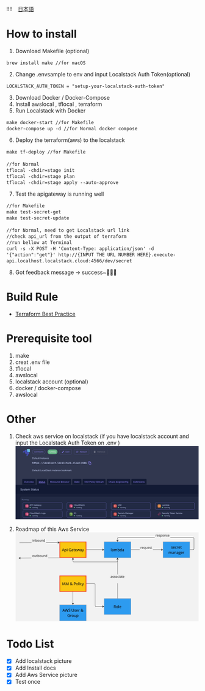 !!!!　[日本語](./docs/README-JP.md)

# How to install
1. Download Makefile (optional)
```
brew install make //for macOS
```
2. Change .envsample to env and input Localstack Auth Token(optional)
```
LOCALSTACK_AUTH_TOKEN = "setup-your-localstack-auth-token"
```
3. Download Docker / Docker-Compose
4. Install awslocal , tflocal , terraform
5. Run Localstack with Docker
```
make docker-start //for Makefile
docker-compose up -d //for Normal docker compose
```
6. Deploy the terraform(aws) to the localstack
```
make tf-deploy //for Makefile

//for Normal
tflocal -chdir=stage init
tflocal -chdir=stage plan
tflocal -chdir=stage apply --auto-approve
```
7. Test the apigateway is running well
```
//for Makefile
make test-secret-get
make test-secret-update

//for Normal, need to get Localstack url link
//check api_url from the output of terraform
//run bellow at Terminal
curl -s -X POST -H 'Content-Type: application/json' -d '{"action":"get"}' http://{INPUT THE URL NUMBER HERE}.execute-api.localhost.localstack.cloud:4566/dev/secret
```

8. Got feedback message -> success~:tada::tada::tada:

# Build Rule
-  [Terraform Best Practice](https://www.terraform-best-practices.com/)

# Prerequisite tool
1. make
2. creat .env file
3. tflocal
4. awslocal
5. localstack account (optional)
6. docker / docker-compose
7. awslocal

# Other
1. Check aws service on localstack (if you have localstack account and input the Localstack Auth Token on .env )
 ![locastack img](/docs/localstack-screenshot.png)

2. Roadmap of this Aws Service
![aws flow img](/docs/aws-flow.jpg)

# Todo List
- [X] Add localstack picture
- [X] Add Install docs
- [X] Add Aws Service picture
- [X] Test once